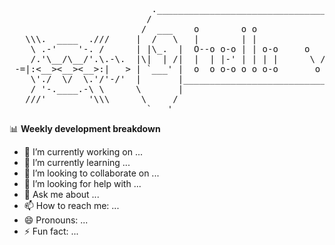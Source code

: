 <pre>
                           .___________________________________________________________.
                          /                                                             \      \\\.  ____  .///
                         /  ___    o        o o                          o    o     ___  \      \ .-'    '-. / 
   \\\.  ____  .///     |  /   \   |        | |                          |    |   /   \  |  ./-./.'\__/\__/'.\ 
    \ .-'    '-. /      | |\_.  |  O--o o-o | | o-o     o   o   oo-o o-o |  o-O  |    /| | <   |:<__><__><__>:|==--
    /.'\__/\__/'.\.-\.  |\|  | /|  |  | |-' | | | |      \ / \ / | | |   | |  |  |\  | |/|  '\-'\'./  \/  \.'/
 -=|:<__><__><__>:|   > | `___' |  o  o o-o o o o-o       o   o  o-o o   o  o-o  | `___' |      / '-.____.-' \
    \'./  \/  \.'/'-/'  |       |________________________________________________|       |     ///'        '\\\
    / '-.____.-\ \      \       |                                                |       / 
   ///'        '\\\      \     /                                                  \     /  
                          `___'                                                    `___'
</pre>

📊 **Weekly development breakdown**

<!--START_SECTION:waka-->
<!--END_SECTION:waka-->

- 🔭 I’m currently working on ...
- 🌱 I’m currently learning ...
- 👯 I’m looking to collaborate on ...
- 🤔 I’m looking for help with ...
- 💬 Ask me about ...
- 📫 How to reach me: ...
- 😄 Pronouns: ...
- ⚡ Fun fact: ...
